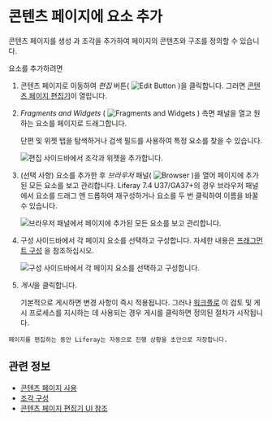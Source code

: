 # 콘텐츠 페이지에 요소 추가

콘텐츠 페이지를 생성</a>
과 조각을 추가하여 페이지의 콘텐츠와 구조를 정의할 수 있습니다.</p> 

요소를 추가하려면

1. 콘텐츠 페이지로 이동하여 *편집* 버튼( ![Edit Button](../../../images/icon-edit.png) )을 클릭합니다. 그러면 [콘텐츠 페이지 편집기](./content-page-editor-ui-reference.md)이 열립니다.

1. *Fragments and Widgets* ( ![Fragments and Widgets](../../../images/icon-plus.png) ) 측면 패널을 열고 원하는 요소를 페이지로 드래그합니다.
   
   단편 및 위젯 탭을 탐색하거나 검색 필드를 사용하여 특정 요소를 찾을 수 있습니다.
   
   ![편집 사이드바에서 조각과 위젯을 추가합니다.](adding-elements-to-content-pages/images/01.png)

1. (선택 사항) 요소를 추가한 후 *브라우저* 패널( ![Browser](../../../images/icon-hierarchy.png) )을 열어 페이지에 추가된 모든 요소를 보고 관리합니다. Liferay 7.4 U37/GA37+의 경우 브라우저 패널에서 요소를 드래그 앤 드롭하여 재구성하거나 요소를 두 번 클릭하여 이름을 바꿀 수 있습니다.
   
   ![브라우저 패널에서 페이지에 추가된 모든 요소를 보고 관리합니다.](adding-elements-to-content-pages/images/02.png)

1. 구성 사이드바에서 각 페이지 요소를 선택하고 구성합니다. 자세한 내용은 [프래그먼트 구성](../page-fragments-and-widgets/using-fragments/configuring-fragments.md) 을 참조하십시오.
   
   ![구성 사이드바에서 각 페이지 요소를 선택하고 구성합니다.](adding-elements-to-content-pages/images/03.png)

1. *게시*을 클릭합니다.
   
   기본적으로 게시하면 변경 사항이 즉시 적용됩니다. 그러나 [워크플로](../../../process-automation/workflow/introduction-to-workflow.md) 이 검토 및 게시 프로세스를 지시하는 데 사용되는 경우 게시를 클릭하면 정의된 절차가 시작됩니다.



```{note}
페이지를 편집하는 동안 Liferay는 자동으로 진행 상황을 초안으로 저장합니다.
```




## 관련 정보

- [콘텐츠 페이지 사용](../using-content-pages.md)
- [조각 구성](../page-fragments-and-widgets/using-fragments/configuring-fragments.md)
- [콘텐츠 페이지 편집기 UI 참조](./content-page-editor-ui-reference.md)
